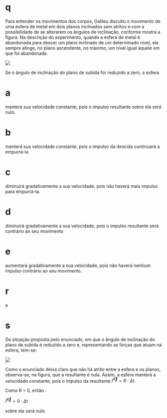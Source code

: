 # q
Para entender os movimentos dos corpos, Galileu discutiu o movimento de uma esfera de metal em dois planos inclinados sem atritos e com a possibilidade de se alterarem os ângulos de inclinação, conforme mostra a figura. Na descrição do experimento, quando a esfera de metal é abandonada para descer um plano inclinado de um determinado nível, ela sempre atinge, no plano ascendente, no máximo, um nível igual àquele em que foi abandonada.

![](https://firebasestorage.googleapis.com/v0/b/firebase-enemio.appspot.com/o/questoes%2F320%2Fd4c9e685-402b-3450-325a-a65c722ef885.png?alt=media\&token=390c105b-6e18-4529-a0dd-b1253281cd57)

Se o ângulo de inclinação do plano de subida for reduzido a zero, a esfera

# a
manterá sua velocidade constante, pois o impulso resultante sobre ela será nulo.

# b
manterá sua velocidade constante, pois o impulso da descida continuará a empurrá-la

# c
diminuirá gradativamente a sua velocidade, pois não haverá mais impulso para empurrá-la.

# d
diminuirá gradativamente a sua velocidade, pois o impulso resultante será contrário ao seu movimento

# e
aumentará gradativamente a sua velocidade, pois não haverá nenhum impulso contrário ao seu movimento.

# r
a

# s
Da situação proposta pelo enunciado, em que o ângulo de inclinação do plano de subida é reduzido a zero e, representando as forças que atuam na esfera, tem-se:

![](https://firebasestorage.googleapis.com/v0/b/firebase-enemio.appspot.com/o/questoes%2F320%2Fb3e3f248-6b32-2e60-97a1-6099f2eab040.png?alt=media\&token=8e8a21d5-13e7-4506-8d54-b4105cd9cf31)

Como o enunciado deixa claro que não há atrito entre a esfera e os planos, observa-se, na figura, que a resultante é nula. Assim, a esfera manterá a velocidade constante, pois o impulso da resultante $I^\overrightarrow{R} = R \cdot \Delta t$.

Como R = 0, então :

$I^\overrightarrow{R} = 0 \cdot \Delta t$

sobre ela será nulo.
